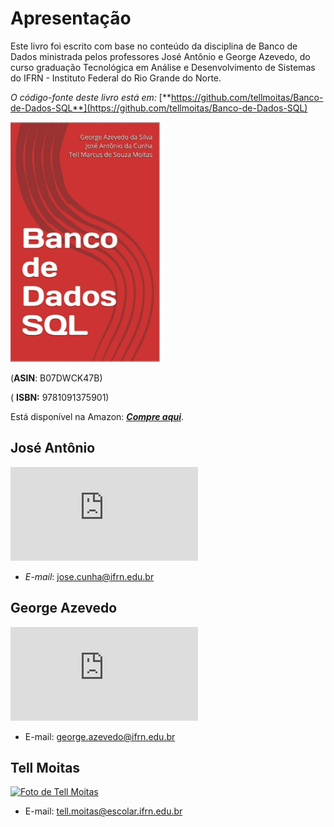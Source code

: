 # Apresentação

Este livro foi escrito com base no conteúdo da disciplina de Banco de Dados ministrada pelos professores José Antônio e George Azevedo, do curso graduação Tecnológica em Análise e Desenvolvimento de Sistemas do IFRN - Instituto Federal do Rio Grande do Norte.

_O código-fonte deste livro está em:_ [**https://github.com/tellmoitas/Banco-de-Dados-SQL**](https://github.com/tellmoitas/Banco-de-Dados-SQL)

![](.gitbook/assets/capa_amazon.PNG)


(**ASIN**: B07DWCK47B\)

( **ISBN:** 9781091375901\)

Está disponível na Amazon: [_**Compre aqui**_](https://www.amazon.com.br/dp/B07DWCK47B?ref_=pe_2427780_160035660).

## José Antônio

![](http://diatinf.ifrn.edu.br/lib/exe/fetch.php?w=180&tok=76b76c&media=pessoal:jose-antonio.jpg)

* _E-mail_: [jose.cunha@ifrn.edu.br](mailto:jose.cunha@ifrn.edu.br)

## George Azevedo

[![Foto de George Azevedo ](http://diatinf.ifrn.edu.br/prof/lib/exe/fetch.php?w=150&tok=d95aa3&media=user:277438:george.jpg)](http://diatinf.ifrn.edu.br/prof/lib/exe/detail.php?id=user%3A277438&media=user:277438:george.jpg)

* E-mail: [george.azevedo@ifrn.edu.br](mailto:george.azevedo@ifrn.edu.br)

## Tell Moitas

[![Foto de Tell Moitas ](https://avatars2.githubusercontent.com/u/16861645?s=280&v=4)](https://avatars2.githubusercontent.com/u/16861645?s=280&v=4)

* E-mail: [tell.moitas@escolar.ifrn.edu.br](mailto:tell.moitas@escolar.ifrn.edu.br)

